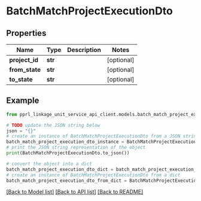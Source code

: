 # BatchMatchProjectExecutionDto


## Properties

Name | Type | Description | Notes
------------ | ------------- | ------------- | -------------
**project_id** | **str** |  | [optional] 
**from_state** | **str** |  | [optional] 
**to_state** | **str** |  | [optional] 

## Example

```python
from pprl_linkage_unit_service_api_client.models.batch_match_project_execution_dto import BatchMatchProjectExecutionDto

# TODO update the JSON string below
json = "{}"
# create an instance of BatchMatchProjectExecutionDto from a JSON string
batch_match_project_execution_dto_instance = BatchMatchProjectExecutionDto.from_json(json)
# print the JSON string representation of the object
print(BatchMatchProjectExecutionDto.to_json())

# convert the object into a dict
batch_match_project_execution_dto_dict = batch_match_project_execution_dto_instance.to_dict()
# create an instance of BatchMatchProjectExecutionDto from a dict
batch_match_project_execution_dto_from_dict = BatchMatchProjectExecutionDto.from_dict(batch_match_project_execution_dto_dict)
```
[[Back to Model list]](../README.md#documentation-for-models) [[Back to API list]](../README.md#documentation-for-api-endpoints) [[Back to README]](../README.md)


